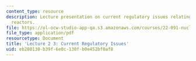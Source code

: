 ```yaml
---
content_type: resource
description: Lecture presentation on current regulatory issues relating to nuclear
  reactors.
file: https://ol-ocw-studio-app-qa.s3.amazonaws.com/courses/22-091-nuclear-reactor-safety-spring-2008/eb280130b39f6e0c130fb0e452bf0af8_MIT22_091S08_lec24_1.pdf
file_type: application/pdf
resourcetype: Document
title: 'Lecture 2 3: Current Regulatory Issues'
uid: eb280130-b39f-6e0c-130f-b0e452bf0af8
---
```

